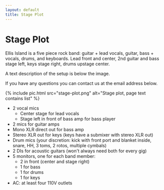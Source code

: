 ```yaml
---
layout: default
title: Stage Plot
---
```


# Stage Plot

Ellis Island is a five piece rock band: guitar + lead vocals, guitar, bass +
vocals, drums, and keyboards. Lead front and center, 2nd guitar and bass
stage left, keys stage right, drums upstage center.

A text description of the setup is below the image.

If you have any questions you can contact us at the email address below.

{% include pic.html src="stage-plot.png" alt="Stage plot, page text contains list" %}

- 2 vocal mics
  - Center stage for lead vocals
  - Stage left in front of bass amp for bass player
- 2 mics for guitar amps
- Mono XLR direct out for bass amp
- Stereo XLR out for keys (keys have a submixer with stereo XLR out)
- Drum mics (your discretion: kick with front port and blanket inside,
  snare, HH, 3 toms, 2 rotos, multiple cymbals)
- 2 DIs for acoustic guitars (won't always need both for every gig)
- 5 monitors, one for each band member:
  - 2 in front (center and stage right)
  - 1 for bass
  - 1 for drums
  - 1 for keys
- AC: at least four 110V outlets
